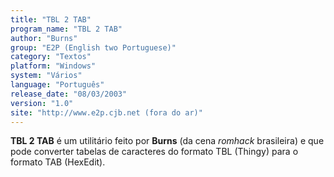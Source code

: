 ```yaml
---
title: "TBL 2 TAB"
program_name: "TBL 2 TAB"
author: "Burns"
group: "E2P (English two Portuguese)"
category: "Textos"
platform: "Windows"
system: "Vários"
language: "Português"
release_date: "08/03/2003"
version: "1.0"
site: "http://www.e2p.cjb.net (fora do ar)"
---
```

<b>TBL 2 TAB</b> é um utilitário feito por <b>Burns</b> (da cena <i>romhack</i> brasileira) e que pode converter tabelas de caracteres do formato TBL (Thingy) para o formato TAB (HexEdit).
